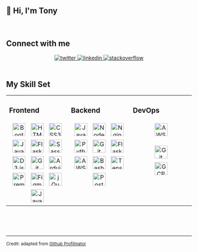 ## 👋 Hi, I'm Tony
  

<br/>  


## Connect with me  
<div align="center">
<a href="https://twitter.com/tonyadastra" target="_blank">
<img src=https://img.shields.io/badge/twitter-%2300acee.svg?&style=for-the-badge&logo=twitter&logoColor=white alt=twitter style="margin-bottom: 5px;" />
</a>
<a href="https://linkedin.com/in/tonyaliu" target="_blank">
<img src=https://img.shields.io/badge/linkedin-%231E77B5.svg?&style=for-the-badge&logo=linkedin&logoColor=white alt=linkedin style="margin-bottom: 5px;" />
</a>
<a href="https://stackoverflow.com/users/13991219/parzival" target="_blank">
<img src=https://img.shields.io/badge/stackoverflow-%23F28032.svg?&style=for-the-badge&logo=stackoverflow&logoColor=white alt=stackoverflow style="margin-bottom: 5px;" />
</a>  
</div>  
  

<br/>  


## My Skill Set
<table><tr><td valign="top" width="33%">

### Frontend  
<div align="center">  
<img style="margin: 5px" src="https://profilinator.rishav.dev/skills-assets/bootstrap-plain.svg" alt="Bootstrap" height="35" />  
<img style="margin: 5px" src="https://profilinator.rishav.dev/skills-assets/html5-original-wordmark.svg" alt="HTML5" height="35" />  
<img style="margin: 5px" src="https://profilinator.rishav.dev/skills-assets/css3-original-wordmark.svg" alt="CSS3" height="35" />  
<img style="margin: 5px" src="https://profilinator.rishav.dev/skills-assets/javascript-original.svg" alt="JavaScript" height="35" />  
<img style="margin: 5px" src="https://profilinator.rishav.dev/skills-assets/flask.png" alt="Flask" height="35" />  
<img style="margin: 5px" src="https://profilinator.rishav.dev/skills-assets/sass-original.svg" alt="Sass" height="35" />  
<img style="margin: 5px" src="https://profilinator.rishav.dev/skills-assets/d3.png" alt="D3.js" height="35" />  
<img style="margin: 5px" src="https://profilinator.rishav.dev/skills-assets/git-scm-icon.svg" alt="Git" height="35" />  
<img style="margin: 5px" src="https://profilinator.rishav.dev/skills-assets/arduino.png" alt="Arduino" height="35" />  
<img style="margin: 5px" src="https://profilinator.rishav.dev/skills-assets/adobepremierepro.png" alt="Premiere Pro" height="35" />  
<img style="margin: 5px" src="https://profilinator.rishav.dev/skills-assets/figma-icon.svg" alt="Figma" height="35" />  
<img style="margin: 5px" src="https://profilinator.rishav.dev/skills-assets/jquery.png" alt="jQuery" height="35" />  
<img style="margin: 5px" src="https://profilinator.rishav.dev/skills-assets/java-original-wordmark.svg" alt="Java" height="35" />  
</div>

</td><td valign="top" width="33%">



### Backend  
<div align="center">  
<img style="margin: 5px" src="https://profilinator.rishav.dev/skills-assets/javascript-original.svg" alt="JavaScript" height="35" />  
<img style="margin: 5px" src="https://profilinator.rishav.dev/skills-assets/nodejs-original-wordmark.svg" alt="Node.js" height="35" />  
<img style="margin: 5px" src="https://profilinator.rishav.dev/skills-assets/nginx-original.svg" alt="Nginx" height="35" />  
<img style="margin: 5px" src="https://profilinator.rishav.dev/skills-assets/python-original.svg" alt="Python" height="35" />  
<img style="margin: 5px" src="https://profilinator.rishav.dev/skills-assets/git-scm-icon.svg" alt="Git" height="35" />  
<img style="margin: 5px" src="https://profilinator.rishav.dev/skills-assets/flask.png" alt="Flask" height="35" />  
<img style="margin: 5px" src="https://profilinator.rishav.dev/skills-assets/amazonwebservices-original-wordmark.svg" alt="AWS" height="35" />  
<img style="margin: 5px" src="https://profilinator.rishav.dev/skills-assets/gnu_bash-icon.svg" alt="Bash" height="35" />  
<img style="margin: 5px" src="https://profilinator.rishav.dev/skills-assets/tensorflow-icon.svg" alt="TensorFlow" height="35" />  
<img style="margin: 5px" src="https://profilinator.rishav.dev/skills-assets/postgresql-original-wordmark.svg" alt="PostgreSQL" height="35" />  
</div>

</td><td valign="top" width="33%">



### DevOps  
<div align="center">  
<img style="margin: 5px" src="https://profilinator.rishav.dev/skills-assets/amazonwebservices-original-wordmark.svg" alt="AWS" height="35" />  

[//]: # (<img style="margin: 5px" src="https://profilinator.rishav.dev/skills-assets/linux-original.svg" alt="Linux" height="35" />  )
<img style="margin: 5px" src="https://profilinator.rishav.dev/skills-assets/git-scm-icon.svg" alt="Git" height="35" />  
<img style="margin: 5px" src="https://profilinator.rishav.dev/skills-assets/google_cloud-icon.svg" alt="GCP" height="35" />  
</div>

</td></tr></table>  

<br/>  

<br/>  

<br/>  

---
<sup>Credit: adapted from <a href="https://profilinator.rishav.dev/" target="_blank">Github Profilinator</a></sup>
